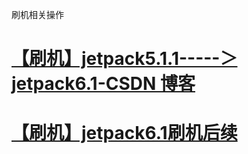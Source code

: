 

刷机相关操作


# [【刷机】jetpack5.1.1-----＞jetpack6.1-CSDN 博客](https://blog.csdn.net/qq_43298381/article/details/144114730?spm=1001.2014.3001.5502)

# [【刷机】jetpack6.1刷机后续](https://blog.csdn.net/qq_43298381/article/details/144139219?spm=1001.2014.3001.5502)
